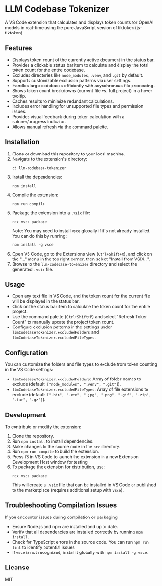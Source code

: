 # LLM Codebase Tokenizer

A VS Code extension that calculates and displays token counts for OpenAI models in real-time using the pure JavaScript version of tiktoken (js-tiktoken).

## Features

- Displays token count of the currently active document in the status bar.
- Provides a clickable status bar item to calculate and display the total token count for the entire codebase.
- Excludes directories like `node_modules`, `.venv`, and `.git` by default.
- Supports customizable exclusion patterns via user settings.
- Handles large codebases efficiently with asynchronous file processing.
- Shows token count breakdowns (current file vs. full project) in a hover tooltip.
- Caches results to minimize redundant calculations.
- Includes error handling for unsupported file types and permission issues.
- Provides visual feedback during token calculation with a spinner/progress indicator.
- Allows manual refresh via the command palette.

## Installation

1. Clone or download this repository to your local machine.
2. Navigate to the extension's directory:
   ```
   cd llm-codebase-tokenizer
   ```
3. Install the dependencies:
   ```
   npm install
   ```
4. Compile the extension:
   ```
   npm run compile
   ```
5. Package the extension into a `.vsix` file:
   ```
   npx vsce package
   ```
   Note: You may need to install `vsce` globally if it's not already installed. You can do this by running:
   ```
   npm install -g vsce
   ```
6. Open VS Code, go to the Extensions view (`Ctrl+Shift+X`), and click on the "..." menu in the top right corner, then select "Install from VSIX...".
7. Browse to the `llm-codebase-tokenizer` directory and select the generated `.vsix` file.

## Usage

- Open any text file in VS Code, and the token count for the current file will be displayed in the status bar.
- Click on the status bar item to calculate the token count for the entire project.
- Use the command palette (`Ctrl+Shift+P`) and select "Refresh Token Count" to manually update the project token count.
- Configure exclusion patterns in the settings under `llmCodebaseTokenizer.excludedFolders` and `llmCodebaseTokenizer.excludedFileTypes`.

## Configuration

You can customize the folders and file types to exclude from token counting in the VS Code settings:

- `llmCodebaseTokenizer.excludedFolders`: Array of folder names to exclude (default: `["node_modules", ".venv", ".git"]`).
- `llmCodebaseTokenizer.excludedFileTypes`: Array of file extensions to exclude (default: `[".bin", ".exe", ".jpg", ".png", ".gif", ".zip", ".tar", ".gz"]`).

## Development

To contribute or modify the extension:

1. Clone the repository.
2. Run `npm install` to install dependencies.
3. Make changes to the source code in the `src` directory.
4. Run `npm run compile` to build the extension.
5. Press `F5` in VS Code to launch the extension in a new Extension Development Host window for testing.
6. To package the extension for distribution, use:
   ```
   npx vsce package
   ```
   This will create a `.vsix` file that can be installed in VS Code or published to the marketplace (requires additional setup with `vsce`).

## Troubleshooting Compilation Issues

If you encounter issues during compilation or packaging:
- Ensure Node.js and npm are installed and up to date.
- Verify that all dependencies are installed correctly by running `npm install`.
- Check for TypeScript errors in the source code. You can run `npm run lint` to identify potential issues.
- If `vsce` is not recognized, install it globally with `npm install -g vsce`.

## License

MIT
